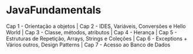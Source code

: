 # JavaFundamentals
Cap 1 - Orientação a objetos | Cap 2 - IDES, Variáveis, Conversões e Hello World  | Cap 3 - Classe, métodos, atributos | Cap 4 - Herança | Cap 5 - Estruturas de Repetição, Arrays, Strings e Coleções | Cap 6 - Exceptions + Vários outros, Design Patterns | Cap 7 - Acesso ao Banco de Dados

